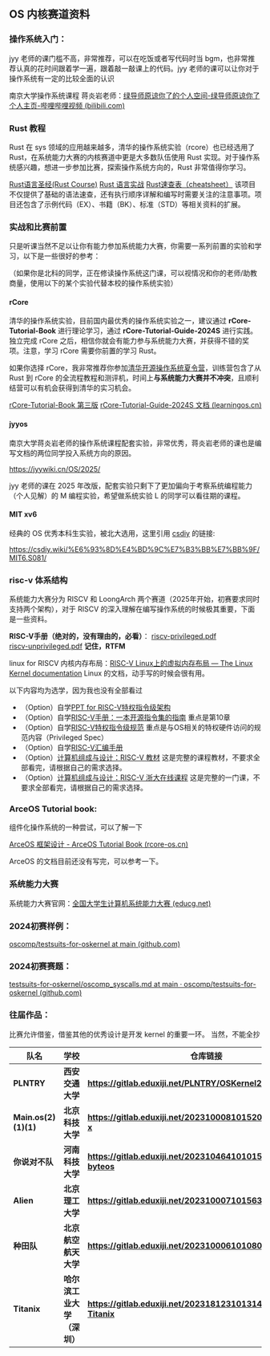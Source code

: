 ## OS 内核赛道资料

### 操作系统入门：

jyy 老师的课门槛不高，非常推荐，可以在吃饭或者写代码时当 bgm，也非常推荐认真的花时间跟着学一遍，跟着敲一敲课上的代码。jyy 老师的课可以让你对于操作系统有一定的比较全面的认识

南京大学操作系统课程 蒋炎岩老师：[绿导师原谅你了的个人空间-绿导师原谅你了个人主页-哔哩哔哩视频 (bilibili.com)](https://space.bilibili.com/202224425?spm_id_from=333.337.0.0)

### Rust 教程
 
Rust 在 sys 领域的应用越来越多，清华的操作系统实验（rcore）也已经选用了 Rust，在系统能力大赛的内核赛道中更是大多数队伍使用 Rust 实现。对于操作系统感兴趣，想进一步参加比赛，探索操作系统方向的，Rust 非常值得你学习。

[Rust语言圣经(Rust Course)](https://course.rs/about-book.html)
[Rust 语言实战](https://github.com/sunface/rust-by-practice)
[Rust速查表（cheatsheet）](https://cheats.rs/) 该项目不仅提供了基础的语法速查，还有执行顺序详解和编写时需要关注的注意事项。项目还包含了示例代码（EX）、书籍（BK）、标准（STD）等相关资料的扩展。

### 实战和比赛前置

只是听课当然不足以让你有能力参加系统能力大赛，你需要一系列前置的实验和学习，以下是一些很好的参考：

（如果你是北科的同学，正在修读操作系统这门课，可以视情况和你的老师/助教商量，使用以下的某个实验代替本校的操作系统实验）


#### rCore
清华的操作系统实验，目前国内最优秀的操作系统实验之一，建议通过 **rCore-Tutorial-Book** 进行理论学习，通过 **rCore-Tutorial-Guide-2024S** 进行实践。独立完成 rCore 之后，相信你就会有能力参与系统能力大赛，并获得不错的奖项。注意，学习 rCore 需要你前置的学习 Rust。

如果你选择 rCore，我非常推荐你参加[清华开源操作系统夏令营](https://opencamp.cn/os2edu/camp/2025spring)，训练营包含了从 Rust 到 rCore 的全流程教程和测评机，时间上**与系统能力大赛并不冲突**，且顺利结营可以有机会获得到清华的实习机会。

[rCore-Tutorial-Book 第三版](https://rcore-os.cn/rCore-Tutorial-Book-v3/chapter0/index.html) 
[rCore-Tutorial-Guide-2024S 文档 (learningos.cn)](https://learningos.cn/rCore-Tutorial-Guide-2024S/)

#### jyyos

南京大学蒋炎岩老师的操作系统课程配套实验，非常优秀，蒋炎岩老师的课也是编写文档的两位同学投入系统方向的原因。

https://jyywiki.cn/OS/2025/

jyy 老师的课在 2025 年改版，配套实验只剩下了更加偏向于考察系统编程能力（个人见解）的 M 编程实验，希望做系统实验 L 的同学可以看往期的课程。

#### MIT xv6

经典的 OS 优秀本科生实验，被北大选用，这里引用 [csdiy](https://csdiy.wiki) 的链接:

https://csdiy.wiki/%E6%93%8D%E4%BD%9C%E7%B3%BB%E7%BB%9F/MIT6.S081/

### risc-v 体系结构

系统能力大赛分为 RISCV 和 LoongArch 两个赛道（2025年开始，初赛要求同时支持两个架构），对于 RISCV 的深入理解在编写操作系统的时候极其重要，下面是一些资料。

**RISC-V手册（绝对的，没有理由的，必看）**： 
[riscv-privileged.pdf](riscv-privileged.pdf)  
[riscv-unprivileged.pdf](riscv-unprivileged.pdf) 
**记住，RTFM**

linux for RISCV 内核内存布局：[RISC-V Linux上的虚拟内存布局 — The Linux Kernel documentation](https://www.kernel.org/doc/html/v6.8/translations/zh_CN/arch/riscv/vm-layout.html)
Linux 的文档，动手写的时候会很有用。

以下内容均为选学，因为我也没有全部看过

- （Option）自学[PPT for RISC-V特权指令级架构](https://content.riscv.org/wp-content/uploads/2018/05/riscv-privileged-BCN.v7-2.pdf)
- （Option）自学[RISC-V手册：一本开源指令集的指南](http://riscvbook.com/chinese/RISC-V-Reader-Chinese-v2p1.pdf) 重点是第10章
- （Option）自学[RISC-V特权指令级规范](https://riscv.org/technical/specifications/) 重点是与OS相关的特权硬件访问的规范内容（Privileged Spec）
- （Option）自学[RISC-V汇编手册](https://github.com/riscv-non-isa/riscv-asm-manual/blob/master/riscv-asm.md)
- （Option）[计算机组成与设计：RISC-V 教材](https://item.jd.com/12887758.html) 这是完整的课程教材，不要求全部看完，请根据自己的需求选择。
- （Option）[计算机组成与设计：RISC-V 浙大在线课程](http://www.icourse163.org/course/ZJU-1452997167) 这是完整的一门课，不要求全部看完，请根据自己的需求选择。

### ArceOS Tutorial book:
组件化操作系统的一种尝试，可以了解一下

[ArceOS 框架设计 - ArceOS Tutorial Book (rcore-os.cn)](https://rcore-os.cn/arceos-tutorial-book/ch02-02.html)

ArceOS 的文档目前还没有写完，可以参考一下。

### 系统能力大赛

系统能力大赛官网：[全国大学生计算机系统能力大赛 (educg.net)](https://os.educg.net/#/)

### 2024初赛样例：

[oscomp/testsuits-for-oskernel at main (github.com)](https://github.com/oscomp/testsuits-for-oskernel/tree/main?tab=readme-ov-file)

### 2024初赛赛题：

[testsuits-for-oskernel/oscomp_syscalls.md at main · oscomp/testsuits-for-oskernel (github.com)](https://github.com/oscomp/testsuits-for-oskernel/blob/main/oscomp_syscalls.md)

### 往届作品：

比赛允许借鉴，借鉴其他的优秀设计是开发 kernel 的重要一环。
当然，不能全抄

| 队名          | **学校**           | **仓库链接**       |
| -------------------- | -------------------------- | ------------------------------------------------------------ |
| **PLNTRY**           | **西安交通大学**           | **https://gitlab.eduxiji.net/PLNTRY/OSKernel2023-umi**       |
| **Main.os(2)(1)(1)** | **北京科技大学**           | **https://gitlab.eduxiji.net/202310008101520/oskernel2023-x** |
| **你说对不队**       | **河南科技大学**           | **https://gitlab.eduxiji.net/202310464101015/oskernel2023-byteos** |
| **Alien**            | **北京理工大学**           | **https://gitlab.eduxiji.net/202310007101563/Alien**         |
| **种田队**           | **北京航空航天大学**       | **https://gitlab.eduxiji.net/202310006101080/zhongtianos**   |
| **Titanix**          | **哈尔滨工业大学（深圳）** | **https://gitlab.eduxiji.net/202318123101314/oskernel2023-Titanix** |

